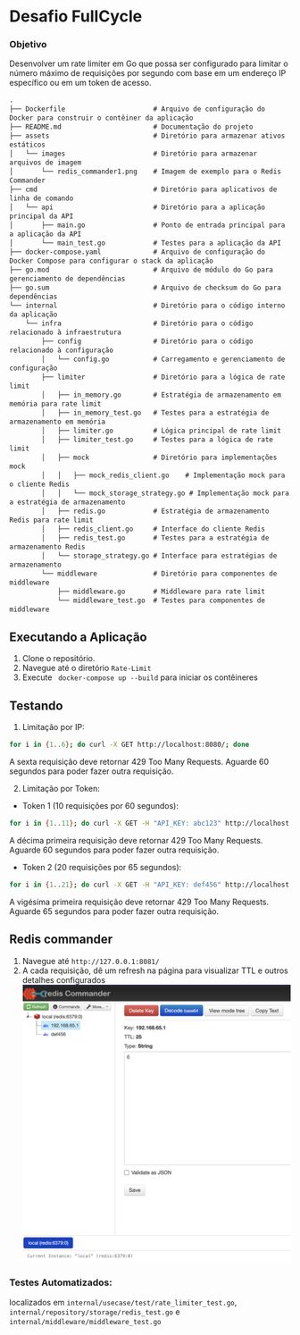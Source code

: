 # Desafio FullCycle

### Objetivo
Desenvolver um rate limiter em Go que possa ser configurado para limitar o número máximo de requisições por segundo com base em um endereço IP específico ou em um token de acesso.

```
.
├── Dockerfile                      # Arquivo de configuração do Docker para construir o contêiner da aplicação
├── README.md                       # Documentação do projeto
├── assets                          # Diretório para armazenar ativos estáticos
│   └── images                      # Diretório para armazenar arquivos de imagem
│       └── redis_commander1.png    # Imagem de exemplo para o Redis Commander
├── cmd                             # Diretório para aplicativos de linha de comando
│   └── api                         # Diretório para a aplicação principal da API
│       ├── main.go                 # Ponto de entrada principal para a aplicação da API
│       └── main_test.go            # Testes para a aplicação da API
├── docker-compose.yaml             # Arquivo de configuração do Docker Compose para configurar o stack da aplicação
├── go.mod                          # Arquivo de módulo do Go para gerenciamento de dependências
├── go.sum                          # Arquivo de checksum do Go para dependências
└── internal                        # Diretório para o código interno da aplicação
    └── infra                       # Diretório para o código relacionado à infraestrutura
        ├── config                  # Diretório para o código relacionado à configuração
        │   └── config.go           # Carregamento e gerenciamento de configuração
        ├── limiter                 # Diretório para a lógica de rate limit
        │   ├── in_memory.go        # Estratégia de armazenamento em memória para rate limit
        │   ├── in_memory_test.go   # Testes para a estratégia de armazenamento em memória
        │   ├── limiter.go          # Lógica principal de rate limit
        │   ├── limiter_test.go     # Testes para a lógica de rate limit
        │   ├── mock                # Diretório para implementações mock
        │   │   ├── mock_redis_client.go    # Implementação mock para o cliente Redis
        │   │   └── mock_storage_strategy.go # Implementação mock para a estratégia de armazenamento
        │   ├── redis.go            # Estratégia de armazenamento Redis para rate limit
        │   ├── redis_client.go     # Interface do cliente Redis
        │   ├── redis_test.go       # Testes para a estratégia de armazenamento Redis
        │   └── storage_strategy.go # Interface para estratégias de armazenamento
        └── middleware              # Diretório para componentes de middleware
            ├── middleware.go       # Middleware para rate limit
            └── middleware_test.go  # Testes para componentes de middleware
```


## Executando a Aplicação

1. Clone o repositório.
2. Navegue até o diretório `Rate-Limit`
3. Execute ` docker-compose up --build` para iniciar os contêineres

## Testando

1. Limitação por IP:
```bash
for i in {1..6}; do curl -X GET http://localhost:8080/; done
```
A sexta requisição deve retornar 429 Too Many Requests. Aguarde 60 segundos para poder fazer outra requisição.

2. Limitação por Token:

- Token 1 (10 requisições por 60 segundos):
```bash
for i in {1..11}; do curl -X GET -H "API_KEY: abc123" http://localhost:8080/; done
```
A décima primeira requisição deve retornar 429 Too Many Requests. Aguarde 60 segundos para poder fazer outra requisição.

- Token 2 (20 requisições por 65 segundos):
```bash
for i in {1..21}; do curl -X GET -H "API_KEY: def456" http://localhost:8080/; done
```
A vigésima primeira requisição deve retornar 429 Too Many Requests. Aguarde 65 segundos para poder fazer outra requisição.

## Redis commander
1. Navegue até `http://127.0.0.1:8081/` 
2. A cada requisição, dê um refresh na página para visualizar TTL e outros detalhes configurados
![redis_commander1.png](assets/images/redis_commander1.png)

### Testes Automatizados:
localizados em `internal/usecase/test/rate_limiter_test.go`, `internal/repository/storage/redis_test.go` e `internal/middleware/middleware_test.go`